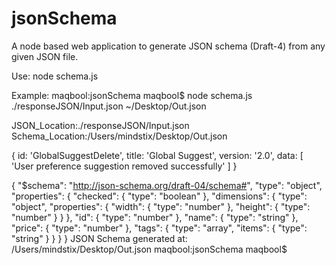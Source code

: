 # jsonSchema
A node based web application to generate JSON schema (Draft-4) from any given JSON file.


Use:
node schema.js <inputJSONLocation> <OutputSchemaLocation> 

Example: 
  maqbool:jsonSchema maqbool$ node schema.js ./responseJSON/Input.json ~/Desktop/Out.json
  
  JSON_Location:./responseJSON/Input.json
  Schema_Location:/Users/mindstix/Desktop/Out.json

  { id: 'GlobalSuggestDelete',
    title: 'Global Suggest',
    version: '2.0',
    data: [ 'User preference suggestion removed successfully' ] 
  }

  {
    "$schema": "http://json-schema.org/draft-04/schema#",
    "type": "object",
    "properties": {
      "checked": {
        "type": "boolean"
      },
      "dimensions": {
        "type": "object",
        "properties": {
          "width": {
            "type": "number"
          },
          "height": {
            "type": "number"
          }
        }
      },
      "id": {
        "type": "number"
      },
      "name": {
        "type": "string"
      },
      "price": {
        "type": "number"
      },
      "tags": {
        "type": "array",
        "items": {
          "type": "string"
        }
      }
    }
  }
JSON Schema generated at: /Users/mindstix/Desktop/Out.json
maqbool:jsonSchema maqbool$  
